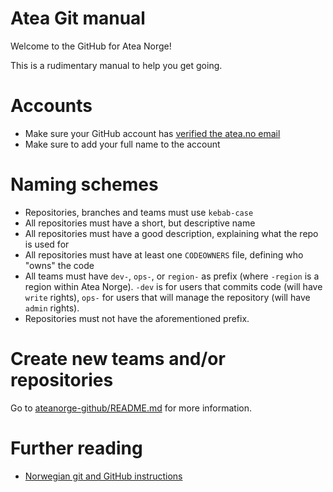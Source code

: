 # Atea Git manual

Welcome to the GitHub for Atea Norge!

This is a rudimentary manual to help you get going.

# Accounts
* Make sure your GitHub account has [verified the atea.no email](https://help.github.com/en/github/getting-started-with-github/verifying-your-email-address)
* Make sure to add your full name to the account

# Naming schemes
* Repositories, branches and teams must use `kebab-case`
* All repositories must have a short, but descriptive name
* All repositories must have a good description, explaining what the repo is used for
* All repositories must have at least one `CODEOWNERS` file, defining who "owns" the code
* All teams must have `dev-`, `ops-`, or `region-` as prefix (where `-region` is a region within Atea Norge). `-dev` is for users that commits code (will have `write` rights), `ops-` for users that will manage the repository (will have `admin` rights).
* Repositories must not have the aforementioned prefix.

# Create new teams and/or repositories
Go to [ateanorge-github/README.md](https://github.com/ateanorge/ateanorge-github/blob/main/README.md) for more information.

# Further reading
* [Norwegian git and GitHub instructions](./ReadmeNorwegian.md)
